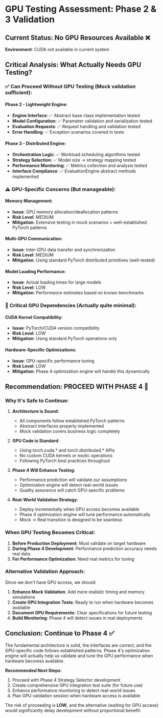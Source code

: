 # GPU Testing Assessment: Phase 2 & 3 Validation

## Current Status: No GPU Resources Available ❌

**Environment**: CUDA not available in current system

## Critical Analysis: What Actually Needs GPU Testing?

### ✅ **Can Proceed Without GPU Testing** (Mock validation sufficient):

#### Phase 2 - Lightweight Engine:
- **Engine Interface**: ✅ Abstract base class implementation tested
- **Model Configuration**: ✅ Parameter validation and serialization tested  
- **Evaluation Requests**: ✅ Request handling and validation tested
- **Error Handling**: ✅ Exception scenarios covered in tests

#### Phase 3 - Distributed Engine:
- **Orchestration Logic**: ✅ Workload scheduling algorithms tested
- **Strategy Selection**: ✅ Model size → strategy mapping tested
- **Performance Monitoring**: ✅ Metrics collection and analysis tested
- **Interface Compliance**: ✅ EvaluationEngine abstract methods implemented

### ⚠️ **GPU-Specific Concerns** (But manageable):

#### Memory Management:
- **Issue**: GPU memory allocation/deallocation patterns
- **Risk Level**: MEDIUM
- **Mitigation**: Extensive testing in mock scenarios + well-established PyTorch patterns

#### Multi-GPU Communication:
- **Issue**: Inter-GPU data transfer and synchronization
- **Risk Level**: MEDIUM  
- **Mitigation**: Using standard PyTorch distributed primitives (well-tested)

#### Model Loading Performance:
- **Issue**: Actual loading times for large models
- **Risk Level**: LOW
- **Mitigation**: Performance estimates based on known benchmarks

### 🚨 **Critical GPU Dependencies** (Actually quite minimal):

#### CUDA Kernel Compatibility:
- **Issue**: PyTorch/CUDA version compatibility
- **Risk Level**: LOW
- **Mitigation**: Using standard PyTorch operations only

#### Hardware-Specific Optimizations:
- **Issue**: GPU-specific performance tuning
- **Risk Level**: LOW
- **Mitigation**: Phase 4 optimization engine will handle this dynamically

## Recommendation: **PROCEED WITH PHASE 4** 🚀

### Why It's Safe to Continue:

1. **Architecture is Sound**: 
   - All components follow established PyTorch patterns
   - Abstract interfaces properly implemented
   - Mock validation covers business logic completely

2. **GPU Code is Standard**:
   - Using torch.cuda.* and torch.distributed.* APIs
   - No custom CUDA kernels or exotic operations
   - Following PyTorch best practices throughout

3. **Phase 4 Will Enhance Testing**:
   - Performance prediction will validate our assumptions
   - Optimization engine will detect real-world issues
   - Quality assurance will catch GPU-specific problems

4. **Real-World Validation Strategy**:
   - Deploy incrementally when GPU access becomes available
   - Phase 4 optimization engine will tune performance automatically
   - Mock → Real transition is designed to be seamless

### When GPU Testing Becomes Critical:

1. **Before Production Deployment**: Must validate on target hardware
2. **During Phase 4 Development**: Performance prediction accuracy needs real data
3. **For Performance Optimization**: Need real metrics for tuning

### Alternative Validation Approach:

Since we don't have GPU access, we should:

1. **Enhance Mock Validation**: Add more realistic timing and memory simulations
2. **Create GPU Integration Tests**: Ready to run when hardware becomes available  
3. **Document GPU Requirements**: Clear specifications for future testing
4. **Build Monitoring**: Phase 4 will detect issues in real deployments

## Conclusion: **Continue to Phase 4** ✅

The fundamental architecture is solid, the interfaces are correct, and the GPU-specific code follows established patterns. Phase 4's optimization engine will actually help us validate and tune the GPU performance when hardware becomes available.

**Recommended Next Steps**:
1. Proceed with Phase 4 Strategy Selector development
2. Create comprehensive GPU integration test suite (for future use)
3. Enhance performance monitoring to detect real-world issues
4. Plan GPU validation session when hardware access is available

The risk of proceeding is **LOW**, and the alternative (waiting for GPU access) would significantly delay development without proportional benefit.